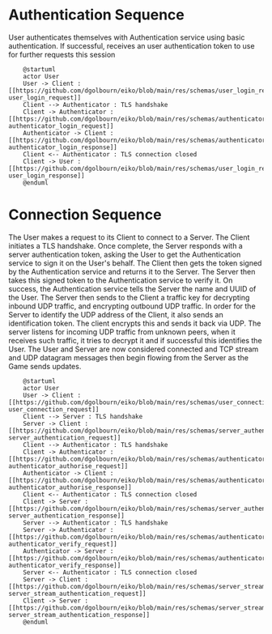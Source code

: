 # Authentication Sequence

User authenticates themselves with Authentication service using basic authentication. If successful, receives an user authentication token to use for further requests this session

```{plantuml}
    @startuml
    actor User
    User -> Client : [[https://github.com/dgolbourn/eiko/blob/main/res/schemas/user_login_request.json user_login_request]]
    Client --> Authenticator : TLS handshake
    Client -> Authenticator : [[https://github.com/dgolbourn/eiko/blob/main/res/schemas/authenticator_login_request.json authenticator_login_request]]
    Authenticator -> Client : [[https://github.com/dgolbourn/eiko/blob/main/res/schemas/authenticator_login_response.json authenticator_login_response]]
    Client <-- Authenticator : TLS connection closed
    Client -> User : [[https://github.com/dgolbourn/eiko/blob/main/res/schemas/user_login_response.json user_login_response]]
    @enduml
```

# Connection Sequence

The User makes a request to its Client to connect to a Server. The Client initiates a TLS handshake. Once complete, the Server responds with a server authentication token, asking the User to get the Authentication service to sign it on the User's behalf. The Client then gets the token signed by the Authentication service and returns it to the Server. The Server then takes this signed token to the Authentication service to verify it. On success, the Authentication service tells the Server the name and UUID of the User. The Server then sends to the Client a traffic key for decrypting inbound UDP traffic, and encrypting outbound UDP traffic. In order for the Server to identify the UDP address of the Client, it also sends an identification token. The client encrypts this and sends it back via UDP. The server listens for incoming UDP traffic from unknown peers, when it receives such traffic, it tries to decrypt it and if successful this identifies the User. The User and Server are now considered connected and TCP stream and UDP datagram messages then begin flowing from the Server as the Game sends updates.

```{plantuml}
    @startuml
    actor User
    User -> Client : [[https://github.com/dgolbourn/eiko/blob/main/res/schemas/user_connection_request.json user_connection_request]]
    Client --> Server : TLS handshake
    Server -> Client : [[https://github.com/dgolbourn/eiko/blob/main/res/schemas/server_authentication_request.json server_authentication_request]]
    Client --> Authenticator : TLS handshake
    Client -> Authenticator : [[https://github.com/dgolbourn/eiko/blob/main/res/schemas/authenticator_authorise_request.json authenticator_authorise_request]]
    Authenticator -> Client : [[https://github.com/dgolbourn/eiko/blob/main/res/schemas/authenticator_authorise_response.json authenticator_authorise_response]]
    Client <-- Authenticator : TLS connection closed
    Client -> Server : [[https://github.com/dgolbourn/eiko/blob/main/res/schemas/server_authentication_response.json server_authentication_response]]
    Server --> Authenticator : TLS handshake
    Server -> Authenticator : [[https://github.com/dgolbourn/eiko/blob/main/res/schemas/authenticator_verify_request.json authenticator_verify_request]]
    Authenticator -> Server : [[https://github.com/dgolbourn/eiko/blob/main/res/schemas/authenticator_verify_response.json authenticator_verify_response]]
    Server <-- Authenticator : TLS connection closed
    Server -> Client : [[https://github.com/dgolbourn/eiko/blob/main/res/schemas/server_stream_authentication_request.json server_stream_authentication_request]]
    Client -> Server : [[https://github.com/dgolbourn/eiko/blob/main/res/schemas/server_stream_authentication_response.json server_stream_authentication_response]]
    @enduml
```

